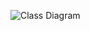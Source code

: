 ![Class Diagram](https://cdn.discordapp.com/attachments/437570956140085248/667536219089010738/classDiagram.png)
